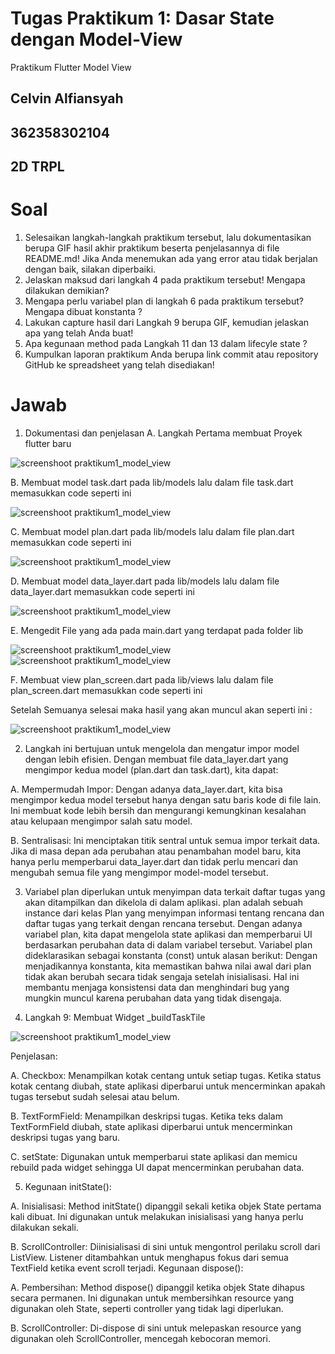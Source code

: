 # Tugas Praktikum 1: Dasar State dengan Model-View

Praktikum Flutter Model View

## Celvin Alfiansyah
## 362358302104
## 2D TRPL

# Soal
1. Selesaikan langkah-langkah praktikum tersebut, lalu dokumentasikan berupa GIF hasil
akhir praktikum beserta penjelasannya di file README.md! Jika Anda menemukan ada
yang error atau tidak berjalan dengan baik, silakan diperbaiki.
2. Jelaskan maksud dari langkah 4 pada praktikum tersebut! Mengapa dilakukan
demikian?
3. Mengapa perlu variabel plan di langkah 6 pada praktikum tersebut? Mengapa dibuat
konstanta ?
4. Lakukan capture hasil dari Langkah 9 berupa GIF, kemudian jelaskan apa yang telah
Anda buat!
5. Apa kegunaan method pada Langkah 11 dan 13 dalam lifecyle state ?
6. Kumpulkan laporan praktikum Anda berupa link commit atau repository GitHub ke
spreadsheet yang telah disediakan!

# Jawab
1. Dokumentasi dan penjelasan
A. Langkah Pertama membuat Proyek flutter baru 

![screenshoot praktikum1_model_view](assets/gambar1.png)

B. Membuat model task.dart pada lib/models lalu dalam file task.dart memasukkan code seperti ini

![screenshoot praktikum1_model_view](assets/gambar2.png)

C. Membuat model plan.dart pada lib/models lalu dalam file plan.dart memasukkan code seperti ini

![screenshoot praktikum1_model_view](assets/gambar3.png)

D. Membuat model data_layer.dart pada lib/models lalu dalam file data_layer.dart memasukkan code seperti ini

![screenshoot praktikum1_model_view](assets/gambar4.png)

E. Mengedit File yang ada pada main.dart yang terdapat pada folder lib

![screenshoot praktikum1_model_view](assets/gambar5.png)
![screenshoot praktikum1_model_view](assets/gambar6.png)

F. Membuat view plan_screen.dart pada lib/views lalu dalam file plan_screen.dart memasukkan code seperti ini

Setelah Semuanya selesai maka hasil yang akan muncul akan seperti ini :

![screenshoot praktikum1_model_view](assets/hasil.png)

2. Langkah ini bertujuan untuk mengelola dan mengatur impor model dengan lebih efisien. Dengan membuat file data_layer.dart yang mengimpor kedua model (plan.dart dan task.dart), kita dapat:

A. Mempermudah Impor: Dengan adanya data_layer.dart, kita bisa mengimpor kedua model tersebut hanya dengan satu baris kode di file lain. Ini membuat kode lebih bersih dan mengurangi kemungkinan kesalahan atau kelupaan mengimpor salah satu model.

B. Sentralisasi: Ini menciptakan titik sentral untuk semua impor terkait data. Jika di masa depan ada perubahan atau penambahan model baru, kita hanya perlu memperbarui data_layer.dart dan tidak perlu mencari dan mengubah semua file yang mengimpor model-model tersebut.

3. Variabel plan diperlukan untuk menyimpan data terkait daftar tugas yang akan ditampilkan dan dikelola di dalam aplikasi. plan adalah sebuah instance dari kelas Plan yang menyimpan informasi tentang rencana dan daftar tugas yang terkait dengan rencana tersebut. Dengan adanya variabel plan, kita dapat mengelola state aplikasi dan memperbarui UI berdasarkan perubahan data di dalam variabel tersebut.
Variabel plan dideklarasikan sebagai konstanta (const) untuk alasan berikut: Dengan menjadikannya konstanta, kita memastikan bahwa nilai awal dari plan tidak akan berubah secara tidak sengaja setelah inisialisasi. Hal ini membantu menjaga konsistensi data dan menghindari bug yang mungkin muncul karena perubahan data yang tidak disengaja.

4. Langkah 9: Membuat Widget _buildTaskTile

![screenshoot praktikum1_model_view](assets/gambar7.png)

Penjelasan: 

A. Checkbox: Menampilkan kotak centang untuk setiap tugas. Ketika status kotak centang diubah, state aplikasi diperbarui untuk mencerminkan apakah tugas tersebut sudah selesai atau belum.

B. TextFormField: Menampilkan deskripsi tugas. Ketika teks dalam TextFormField diubah, state aplikasi diperbarui untuk mencerminkan deskripsi tugas yang baru.

C. setState: Digunakan untuk memperbarui state aplikasi dan memicu rebuild pada widget sehingga UI dapat mencerminkan perubahan data.

5. Kegunaan initState():

A. Inisialisasi: Method initState() dipanggil sekali ketika objek State pertama kali dibuat. Ini digunakan untuk melakukan inisialisasi yang hanya perlu dilakukan sekali.

B. ScrollController: Diinisialisasi di sini untuk mengontrol perilaku scroll dari ListView. Listener ditambahkan untuk menghapus fokus dari semua TextField ketika event scroll terjadi.
Kegunaan dispose():

A. Pembersihan: Method dispose() dipanggil ketika objek State dihapus secara permanen. Ini digunakan untuk membersihkan resource yang digunakan oleh State, seperti controller yang tidak lagi diperlukan.

B. ScrollController: Di-dispose di sini untuk melepaskan resource yang digunakan oleh ScrollController, mencegah kebocoran memori.